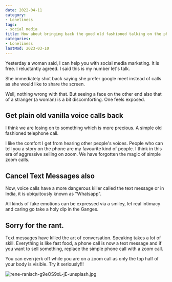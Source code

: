 ```yaml
---
date: 2022-04-11
category:
- Loneliness
tags:
- social media
title: How about bringing back the good old fashioned talking on the phone
categories:
- Loneliness
lastMod: 2023-03-10
---
```

Yesterday a woman said, I can help you with social media marketing. It is free. I reluctantly agreed. I said this is my number let's talk.

She immediately shot back saying she prefer google meet instead of calls as she would like to share the screen.

Well, nothing wrong with that. But seeing a face on the other end also that of a stranger (a woman) is a bit discomforting. One feels exposed.

## Get plain old vanilla voice calls back

I think we are losing on to something which is more precious. A simple old fashioned telephone call.

I like the comfort I get from hearing other people's voices. People who can tell you a story on the phone are my favourite kind of people. I think in this era of aggressive selling on zoom. We have forgotten the magic of simple zoom calls.

## Cancel Text Messages also

Now, voice calls have a more dangerous killer called the text message or in India, it is ubiquitously known as "Whatsapp".

All kinds of fake emotions can be expressed via a smiley, let real intimacy and caring go take a holy dip in the Ganges.

## Sorry for the rant.

Text messages have killed the art of conversation. Speaking takes a lot of skill. Everything is like fast food, a phone call is now a text message and if you want to sell something, replace the simple phone call with a zoom call.

You can even jerk off while you are on a zoom call as only the top half of your body is visible. Try it seriously!!!

![rene-ranisch-g9eOS9xL-jE-unsplash.jpg](https://manojnayak.mataroa.blog/images/1c5b9a53.jpeg)
